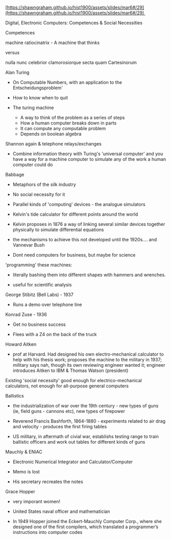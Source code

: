 [https://shawngraham.github.io/hist1900/assets/slides/mar6#/29](https://shawngraham.github.io/hist1900/assets/slides/mar6#/29) 

Digital, Electronic Computers: Competences & Social Necessities

Competences 

machine ratiocinatrix
	- A machine that thinks 
    
versus

nulla nunc celebrior clamorosiorque secta quam Cartesinorum

Alan Turing 

-   On Computable Numbers, with an application to the Entscheidungsproblem'
    
-   How to know when to quit 
    
-   The turing machine
	-   A way to think of the problem as a series of steps 
	-   How a human computer breaks down in parts 
	-   It can compute any computable problem 
	-   Depends on boolean algebra 

Shannon again & telephone relays/exchanges

-   Combine information theory with Turing's 'universal computer' and you have a way for a machine computer to simulate any of the work a human computer could do

Babbage 

-   Metaphors of the silk industry 
    
-   No social necessity for it 
    
-   Parallel kinds of 'computing' devices - the analogue simulators
    
-   Kelvin's tide calculator for different points around the world
    
-   Kelvin proposes in 1876 a way of linking several similar devices together physically to simulate differential equations
    
-   the mechanisms to achieve this not developed until the 1920s.... and Vannevar Bush
    
-   Dont need computers for business, but maybe for science 

'programming' these machines:

-   literally bashing them into different shapes with hammers and wrenches.
    
-   useful for scientific analysis

George Stibitz (Bell Labs) - 1937

-   Runs a demo over telephone line 

Konrad Zuse - 1936

-   Get no business success 
    
-   Flees with a Z4 on the back of the truck 

Howard Aitken

-   prof at Harvard. Had designed his own electro-mechanical calculator to help with his thesis work; proposes the machine to the military in 1937; military says nah, though its own reviewing engineer wanted it; engineer introduces Aitken to IBM & Thomas Watson (president)
    

Existing 'social necessity' good enough for electrico-mechanical calculators, not enough for all-purpose general computers

Ballistics

-   the industrialization of war over the 19th century - new types of guns (ie, field guns - cannons etc), new types of firepower
    
-   Reverend Francis Bashforth, 1864-1880 - experiments related to air drag and velocity - produces the first firing tables
    
-   US military, in aftermath of civial war, establishs testing range to train ballistic officers and work out tables for different kinds of guns

Mauchly & ENIAC

-   Electronic Numerical Integrator and Calculator/Computer
    
-   Memo is lost
    
-   His secretary recreates the notes 

Grace Hopper

- very imporant women! 

- United States naval officer and mathematician

- In 1949 Hopper joined the Eckert-Mauchly Computer Corp., where she designed one of the first compilers, which translated a programmer’s instructions into computer codes

